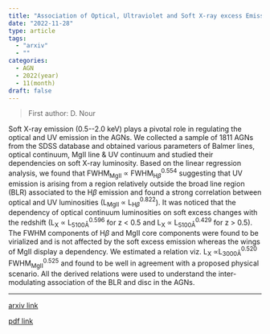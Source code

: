 ```yaml
---
title: "Association of Optical, Ultraviolet and Soft X-ray excess Emissions in AGNs"
date: "2022-11-28"
type: article
tags:
  - "arxiv"
  - ""
categories:
  - AGN
  - 2022(year)
  - 11(month)
draft: false
---
```


> First author: D. Nour

 Soft X-ray emission (0.5--2.0 keV) plays a pivotal role in regulating the
optical and UV emission in the AGNs. We collected a sample of 1811 AGNs from
the SDSS database and obtained various parameters of Balmer lines, optical
continuum, MgII line \& UV continuum and studied their dependencies on soft
X-ray luminosity. Based on the linear regression analysis, we found that
FWHM$_{\text{MgII}}$ $\propto$ FWHM$_{\text{H}\beta}^{0.554}$ suggesting that
UV emission is arising from a region relatively outside the broad line region
(BLR) associated to the H$\beta$ emission and found a strong correlation
between optical and UV luminosities (L$_{\text{MgII}}$ $\propto$
L$_{\text{H}\beta}^{0.822}$). It was noticed that the dependency of optical
continuum luminosities on soft excess changes with the redshift (L$_{\text{X}}$
$\propto$ L$^{0.596}_{5100\text{\AA}}$ for z < 0.5 and L$_{\text{X}}$ $\propto$
L$^{0.429}_{5100\text{\AA}}$ for z > 0.5). The FWHM components of H${\beta}$
and MgII core components were found to be virialized and is not affected by the
soft excess emission whereas the wings of MgII display a dependency. We
estimated a relation viz. L$_{\text{X}}$ $\propto$L$^{0.520}_{3000\text{\AA}}$
FWHM$^{0.525}_{\text{MgII}}$ and found to be well in agreement with a proposed
physical scenario. All the derived relations were used to understand the
inter-modulating association of the BLR and disc in the AGNs.

---
[arxiv link](http://arxiv.org/abs/2211.15077v1)

[pdf link](http://arxiv.org/pdf/2211.15077v1)